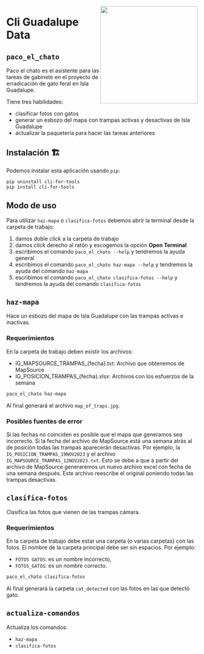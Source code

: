 <a href="https://www.islas.org.mx/"><img src="https://www.islas.org.mx/img/logo.svg" align="right" width="256" /></a>
# Cli Guadalupe Data

## `paco_el_chato`
Paco el chato es el asistente para las tareas de gabinete en el proyecto de erradicación de gato
feral en Isla Guadalupe.

Tiene tres habilidades:
- clasificar fotos con gatos
- generar un esbozo del mapa con trampas activas y desactivas de Isla Guadalupe
- actualizar la paquetería para hacer las tareas anteriores

## Instalación 🏗️
Podemos instalar esta aplicación usando `pip`:
```shell
pip uninstall cli-for-tools
pip install cli-for-tools
```

## Modo de uso
Para utilizar `haz-mapa` o `clasifica-fotos` debemos abrir la terminal desde la carpeta de trabajo:
1. damos doble _click_ a la carpeta de trabajo
1. damos _click_ derecho al ratón y escogemos la opción **Open Terminal**
1. escribimos el comando `paco_el_chato --help` y tendremos la ayuda general
1. escribimos el comando `paco_el_chato haz-mapa --help` y tendremos la ayuda del comando `haz-mapa`
1. escribimos el comando `paco_el_chato clasifica-fotos --help` y tendremos la ayuda del comando `clasifica-fotos`

## `haz-mapa`
Hace un esbozo del mapa de Isla Guadalupe con las trampas activas e inactivas.

### Requerimientos
En la carpeta de trabajo deben existir los archivos:
- IG_MAPSOURCE_TRAMPAS_{fecha}.txt: Archivo que obtenemos de MapSource
- IG_POSICION_TRAMPAS_{fecha}.xlsx: Archivos con los esfuerzos de la semana

``` sh
paco_el_chato haz-mapa
```

Al final generará el archivo `map_of_traps.jpg`.

### Posibles fuentes de error
Si las fechas no coinciden es posible que el mapa que generamos sea incorrecto.
Si la fecha del archivo de MapSource está una semana atrás al de posición todas las trampas aparecerán desactivas.
Por ejemplo, la `IG_POSICION_TRAMPAS_19NOV2023` y el archivo `IG_MAPSOURCE_TRAMPAS_12NOV2023.txt`. 
Esto se debe a que a partir del archivo de MapSource generaremos un nuevo archivo excel con fecha de una semana después.
Este archivo reescribe el original poniendo todas las trampas desactivas.


## `clasifica-fotos`
Clasifica las fotos que vienen de las trampas cámara.

### Requerimientos
En la carpeta de trabajo debe estar una carpeta (o varias carpetas) con las fotos.
El nombre de la carpeta principal debe ser sin espacios. Por ejemplo:
- `FOTOS GATOS`: es un nombre incorrecto,
- `FOTOS_GATOS`: es un nombre correcto.

``` sh
paco_el_chato clasifica-fotos
```

Al final generará la carpeta `cat_detected` con las fotos en las que detectó gato.

## `actualiza-comandos`
Actualiza los comandos:
- `haz-mapa`
- `clasifica-fotos`
